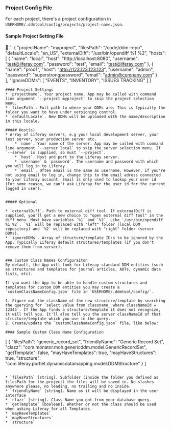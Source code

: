 ### Project Config File
For each project, there's a project configuration in `USERHOME/.ddmtool/config/projects/project-name.json`.

#### Sample Project Setting File

```
{
  "projectName": "myproject",
  "filesPath": "/code/ddm-repo",
  "defaultLocale": "en_US",
  "externalDiff": "/usr/bin/opendiff %1 %2",
  "hosts": [
    {
      "name": "local",
      "host": "http://localhost:8080",
      "username": "test@liferay.com",
      "password": "test",
      "email": "test@liferay.com"
    },
    {
      "name": "prod1",
      "host": "http://123.123.123.123",
      "username": "admin",
      "password": "superstrongpassword",
      "email": "admin@company.com"
    }    
  ],
  "ignoreDDMs": [
    "EVENTS",
    "INVENTORY",
    "ISSUES TRACKING"
  ]
}
```
#### Project Settings
* `projectName`. Your project name. App may be called with command line argument `--project myproject` to skip the project selection menu.
* `filesPath`. Full path to where your DDMs are. This is typically the folder you want to have under versioning control.
* `defaultLocale`. New DDMs will be uploaded with the name/description in this locale.

##### Host(s)
* Array of Liferay servers, e.g your local development server, your test server, your production server etc.
	* `name`. Your name of the server. App may be called with command line argument `--server local` to skip the server selection menu. If `--server` is supplied, so must `--project`.
	* `host`. Host and port to the Liferay server.
	* `username` & `password`. The username and password with which you will log in to Liferay.
	* `email`. Often email is the same as username. However, if you're not using email to log in, change this to the email adress connected to your Liferay account. Email is only used to lookup your user id (For some reason, we can't ask Liferay for the user id for the current logged in user).


##### Optional

* `externalDiff`. Path to external diff tool. If externalDiff is supplied, you'll get a new choice to "open external diff tool" in the diff menu. Must have variables `%1` and `%2`. Like `/usr/bin/opendiff %1 %2`. `%1` will be replaced with "left" folder (local DDM repository) and `%2` will be replaced with "right" folder (server DDMs).
* `ignoreDDMs`. Array of structure/template ID:s to be ignored by the App. Typically Liferay default structures/templates (if you don't remove them from server).


### Custom Class Names Configuraiton
By default, the App will look for Liferay standard DDM entities (such as structures and templates for journal articles, ADTs, dynamic data lists, etc).

If you want the App to be able to handle custom structures and templates for custom DDM entities you may create a `customClassNameConfig.json` file in `USERHOME/.ddmtool/config/`.

1. Figure out the className of the new structure/template by searching the querying for `select value from classname_ where classNameId = 12345`. If the App finds a structure/template it does not recognize, it will tell you. It'll also tell you the server classNameId of that structure/template which you use in the query.
2. Create/update the `customClassNameConfig.json` file, like below:

#### Sample Custom Class Name Configuration
```
[
    {
        "filesPath": "generic_record_set",
        "friendlyName": "Generic Record Set",
        "clazz": "com.monator.moh.genericddm.model.GenericRecordSet",
        "getTemplate": false,
        "mayHaveTemplates": true,
        "mayHaveStructures": true,
        "structure": "com.liferay.portlet.dynamicdatamapping.model.DDMStructure"
    }
]
```

* `filesPath` [string]. Subfolder (inside the folder you defined as filesPath for the project) the files will be saved in. No slashes anywhere please, no leading, no trailing and no inside.
* `friendlyName` [string]. Name as it will be displayed in the user interface
* `clazz` [string]. Class Name you got from your database query.
* `getTemplate` [boolean]. Whether or not the class should be used when asking Liferay for all Templates.
* `mayHaveTemplates`
* `mayHaveStructures`
* `structure`